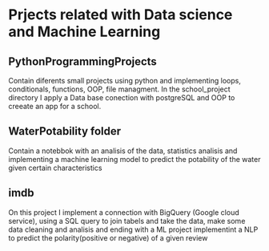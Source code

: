 # Prjects related with Data science and Machine Learning
## PythonProgrammingProjects
Contain diferents small projects using python and implementing loops, conditionals, functions, OOP, file managment. In the school_project directory I apply a Data base conection with postgreSQL and OOP to creeate an app for a school.
## WaterPotability folder
Contain a notebbok with an analisis of the data, statistics analisis and implementing a machine learning model to predict the potability of the water given certain characteristics
## imdb
On this project I implement a connection with BigQuery (Google cloud service), using a SQL query to join tabels and take the data, make some data cleaning and analisis and ending with a ML project implementint a NLP to predict the polarity(positive or negative) of a given review

